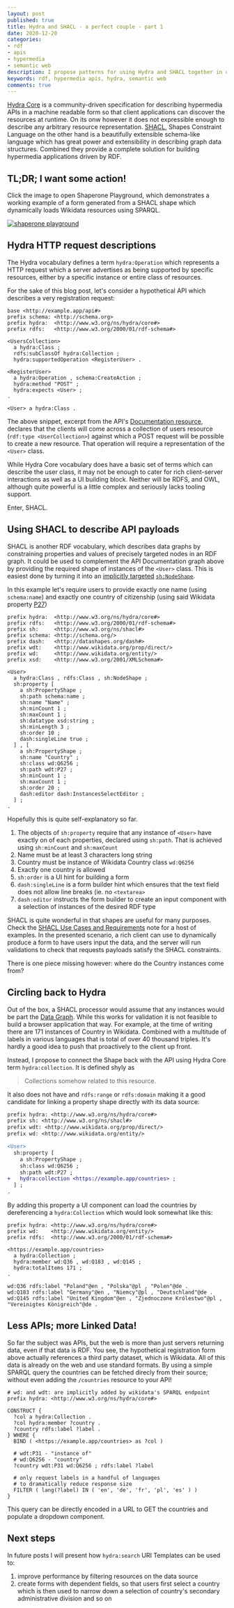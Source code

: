 ```yaml
---
layout: post
published: true
title: Hydra and SHACL - a perfect couple - part 1
date: 2020-12-20
categories:
- rdf
- apis
- hypermedia
- semantic web
description: I propose patterns for using Hydra and SHACL together in order to create dynamic user interfaces according to Linked Data principles
keywords: rdf, hypermedia apis, hydra, semantic web
comments: true
---
```


[Hydra Core][Hydra] is a community-driven specification for describing hypermedia APIs in a machine readable form so that client applications can discover the resources at runtime. On its onw however it does not expressible enough to describe any arbitrary resource representation.
[SHACL][SHACL], Shapes Constraint Language on the other hand is a beautifully extensible schema-like language which has great power and extensibility in describing graph data structures.
Combined they provide a complete solution for building hypermedia applications driven by RDF.

[Hydra]: http://www.hydra-cg.com/spec/latest/core/
[SHACL]: https://www.w3.org/TR/shacl/

<!--more-->

## TL;DR; I want some action!

Click the image to open Shaperone Playground, which demonstrates a working example of a form generated from a SHACL shape which dynamically loads Wikidata resources using SPARQL.

[![shaperone playground](/images/shaperone/hydra-collection.png)][playground]

[playground]: https://deploy-preview-62--frosty-meitner-77b50e.netlify.app/?resource=%7B%0A++%22%40context%22%3A+%7B%0A++++%22rdf%22%3A+%22http%3A%2F%2Fwww.w3.org%2F1999%2F02%2F22-rdf-syntax-ns%23%22%2C%0A++++%22rdfs%22%3A+%22http%3A%2F%2Fwww.w3.org%2F2000%2F01%2Frdf-schema%23%22%2C%0A++++%22xsd%22%3A+%22http%3A%2F%2Fwww.w3.org%2F2001%2FXMLSchema%23%22%2C%0A++++%22schema%22%3A+%22http%3A%2F%2Fschema.org%2F%22%2C%0A++++%22foaf%22%3A+%22http%3A%2F%2Fxmlns.com%2Ffoaf%2F0.1%2F%22%2C%0A++++%22vcard%22%3A+%22http%3A%2F%2Fwww.w3.org%2F2006%2Fvcard%2Fns%23%22%2C%0A++++%22dcat%22%3A+%22http%3A%2F%2Fwww.w3.org%2Fns%2Fdcat%23%22%0A++%7D%2C%0A++%22%40id%22%3A+%22http%3A%2F%2Fexample.com%2Fjohn-doe%22%2C%0A++%22%40type%22%3A+%22schema%3APerson%22%2C%0A++%22schema%3Aname%22%3A+%22John+Doe%22%0A%7D&selectedResource=http%3A%2F%2Fexample.com%2Fjohn-doe&shapes=%40prefix+sh%3A+%3Chttp%3A%2F%2Fwww.w3.org%2Fns%2Fshacl%23%3E+.%0A%40prefix+schema%3A+%3Chttp%3A%2F%2Fschema.org%2F%3E+.%0A%40prefix+rdfs%3A+%3Chttp%3A%2F%2Fwww.w3.org%2F2000%2F01%2Frdf-schema%23%3E+.%0A%40prefix+xsd%3A+%3Chttp%3A%2F%2Fwww.w3.org%2F2001%2FXMLSchema%23%3E+.%0A%40prefix+dash%3A+%3Chttp%3A%2F%2Fdatashapes.org%2Fdash%23%3E+.%0A%40prefix+hydra%3A+%3Chttp%3A%2F%2Fwww.w3.org%2Fns%2Fhydra%2Fcore%23%3E+.%0A%40prefix+wdt%3A+%3Chttp%3A%2F%2Fwww.wikidata.org%2Fprop%2Fdirect%2F%3E+.%0A%40prefix+wd%3A+%3Chttp%3A%2F%2Fwww.wikidata.org%2Fentity%2F%3E+.%0A%0A%40prefix+ex%3A+%3Chttp%3A%2F%2Fexample.com%2F%3E+.%0A%0Aschema%3APerson%0A++a+rdfs%3AClass%2C+sh%3ANodeShape+%3B%0A++rdfs%3Alabel+%22Register%22+%3B%0A++sh%3Aproperty+ex%3ANameProperty+%2C+ex%3ACountryProperty+%3B%0A.%0A%0Aex%3ANameProperty%0A++sh%3Apath+schema%3Aname+%3B%0A++sh%3Aname+%22Name%22+%3B%0A++sh%3Adatatype+xsd%3Astring+%3B%0A++dash%3AsingleLine+true+%3B%0A++sh%3AmaxCount+1+%3B%0A++sh%3AminCount+1+%3B%0A++sh%3Aorder+10+%3B%0A.%0A%0Aex%3ACountryProperty%0A++a+sh%3APropertyShape+%3B%0A++sh%3Aname+%22Country%22+%3B%0A++sh%3Aclass+wd%3AQ6256+%3B%0A++dash%3Aeditor+dash%3AInstancesSelectEditor+%3B%0A++sh%3Apath+wdt%3AP27+%3B%0A++sh%3AminCount+1+%3B%0A++sh%3AmaxCount+1+%3B%0A++hydra%3Acollection+%3Chttps%3A%2F%2Fquery.wikidata.org%2Fsparql%3Fquery%3Dprefix%2520hydra%253A%2520%253Chttp%253A%252F%252Fwww.w3.org%252Fns%252Fhydra%252Fcore%2523%253E%250A%250ACONSTRUCT%2520%257B%250A%2520%2520%253Fcol%2520a%2520hydra%253ACollection%2520.%250A%2520%2520%253Fcol%2520hydra%253Amember%2520%253Fcountry%2520.%250A%2520%2520%253Fcountry%2520rdfs%253Alabel%2520%253Flabel%2520.%250A%257D%2520WHERE%2520%257B%250A%2520%2520BIND%2520%2528%2520%253Curn%253Acontry%253Acollection%253E%2520as%2520%253Fcol%2520%2529%250A%250A%2520%2520%253Fcountry%2520wdt%253AP31%2520wd%253AQ6256%2520%253B%2520rdfs%253Alabel%2520%253Flabel%2520.%250A%250A%2520%2520filter%2520%2528%2520lang%2528%253Flabel%2529%2520IN%2520%2528%2520%2527en%2527%252C%2520%2527de%2527%252C%2520%2527fr%2527%252C%2520%2527pl%2527%252C%2520%2527es%2527%2520%2529%2520%2529%250A%257D%3E+%3B%0A++sh%3Aorder+20+%3B%0A.%0A&disableEditorChoice=true&components=vaadin

## Hydra HTTP request descriptions

The Hydra vocabulary defines a term `hydra:Operation` which represents a HTTP request which a server advertises as being supported by specific resources, either by a specific instance or entire class of resources.

For the sake of this blog post, let's consider a hypothetical API which describes a very registration request:

```turtle
base <http://example.app/api#>
prefix schema: <http://schema.org>
prefix hydra:  <http://www.w3.org/ns/hydra/core#>
prefix rdfs:   <http://www.w3.org/2000/01/rdf-schema#>

<UsersCollection> 
  a hydra:Class ;
  rdfs:subClassOf hydra:Collection ; 
  hydra:supportedOperation <RegisterUser> .

<RegisterUser> 
  a hydra:Operation , schema:CreateAction ;
  hydra:method "POST" ; 
  hydra:expects <User> ;
.

<User> a hydra:Class .
```

The above snippet, excerpt from the API's [Documentation resource][apidoc], declares that the clients will come across a collection of users resource (`rdf:type <UserCollection>`) against which a POST request will be possible to create a new resource. That operation will require a representation of the `<User>` class.

While Hydra Core vocabulary does have a basic set of terms which can describe the user class, it may not be enough to cater for rich client-server interactions as well as a UI building block. Neither will be RDFS, and OWL, although quite powerful is a little complex and seriously lacks tooling support.

Enter, SHACL.

[apidoc]: http://www.hydra-cg.com/spec/latest/core/#documenting-a-web-api

## Using SHACL to describe API payloads

SHACL is another RDF vocabulary, which describes data graphs by constraining properties and values of precisely targeted nodes in an RDF graph. It could be used to complement the API Documentation graph above by providing the required shape of instances of the `<User>` class. This is easiest done by turning it into an [implicitly targeted][implicit] [`sh:NodeShape`][nodeshape].

[implicit]: https://www.w3.org/TR/shacl/#implicit-targetClass
[nodeshape]: https://www.w3.org/TR/shacl/#node-shapes

In this example let's require users to provide exactly one name (using `schema:name`) and exactly one country of citizenship (using said Wikidata property [P27](https://www.wikidata.org/wiki/Property:P27))

```turtle
prefix hydra:  <http://www.w3.org/ns/hydra/core#>
prefix rdfs:   <http://www.w3.org/2000/01/rdf-schema#>
prefix sh:     <http://www.w3.org/ns/shacl#>
prefix schema: <http://schema.org/>
prefix dash:   <http://datashapes.org/dash#>
prefix wdt:    <http://www.wikidata.org/prop/direct/> 
prefix wd:     <http://www.wikidata.org/entity/>
prefix xsd:    <http://www.w3.org/2001/XMLSchema#>

<User> 
  a hydra:Class , rdfs:Class , sh:NodeShape ;
  sh:property [
    a sh:PropertyShape ;
    sh:path schema:name ;
    sh:name "Name" ;
    sh:minCount 1 ;
    sh:maxCount 1 ;
    sh:datatype xsd:string ;
    sh:minLength 3 ;
    sh:order 10 ;
    dash:singleLine true ;
  ] , [
    a sh:PropertyShape ;
    sh:name "Country" ;
    sh:class wd:Q6256 ;
    sh:path wdt:P27 ;
    sh:minCount 1 ;
    sh:maxCount 1 ;
    sh:order 20 ;
    dash:editor dash:InstancesSelectEditor ;
  ] ;
.
```

Hopefully this is quite self-explanatory so far.

1. The objects of `sh:property` require that any instance of `<User>` have exactly on of each properties, declared using `sh:path`. That is achieved using `sh:minCount` and `sh:maxCount`
2. Name must be at least 3 characters long string
3. Country must be instance of Wikidata Country class `wd:Q6256`
4. Exactly one country is allowed
5. `sh:order` is a UI hint for building a form
6. `dash:singleLine` is a form builder hint which ensures that the text field does not allow line breaks (ie. no `<textarea>`
7. `dash:editor` instructs the form builder to create an input component with a selection of instances of the desired RDF type

SHACL is quite wonderful in that shapes are useful for many purposes. Check the [SHACL Use Cases and Requirements](https://www.w3.org/TR/shacl-ucr/) note for a host of examples. In the presented scenario, a rich client can use to dynamically produce a form to have users input the data, and the server will run validations to check that requests payloads satisfy the SHACL constraints.

There is one piece missing however: where do the Country instances come from?

## Circling back to Hydra

Out of the box, a SHACL processor would assume that any instances would be part the [Data Graph](https://www.w3.org/TR/shacl/#data-graph). While this works for validation it is not feasible to build a browser application that way. For example, at the time of writing there are 171 instances of Country in Wikidata. Combined with a multitude of labels in various languages that is total of over 40 thousand triples. It's hardly a good idea to push that proactively to the client up front.

Instead, I propose to connect the Shape back with the API using Hydra Core term `hydra:collection`. It is defined shyly as

> Collections somehow related to this resource.

It also does not have and `rdfs:range` or `rdfs:domain` making it a good candidate for linking a property shape directly with its data source:

```diff
prefix hydra: <http://www.w3.org/ns/hydra/core#>
prefix sh: <http://www.w3.org/ns/shacl#>
prefix wdt: <http://www.wikidata.org/prop/direct/> 
prefix wd: <http://www.wikidata.org/entity/>

<User> 
  sh:property [
    a sh:PropertyShape ;
    sh:class wd:Q6256 ;
    sh:path wdt:P27 ;
+   hydra:collection <https://example.app/countries> ;
  ] ;
.
```

By adding this property a UI component can load the countries by dereferencing a `hydra:Collection` which would look somewhat like this:

```turtle
prefix hydra: <http://www.w3.org/ns/hydra/core#>
prefix wd:    <http://www.wikidata.org/entity/>
prefix rdfs:  <http://www.w3.org/2000/01/rdf-schema#>

<https://example.app/countries>
  a hydra:Collection ;
  hydra:member wd:Q36 , wd:Q183 , wd:Q145 ;
  hydra:totalItems 171 ;
.

wd:Q36 rdfs:label "Poland"@en , "Polska"@pl , "Polen"@de .
wd:Q183 rdfs:label "Germany"@en , "Niemcy"@pl , "Deutschland"@de .
wd:Q145 rdfs:label "United Kingdom"@en , "Zjednoczone Królestwo"@pl , "Vereinigtes Königreich"@de .
```

## Less APIs; more Linked Data!

So far the subject was APIs, but the web is more than just servers returning data, even if that data is RDF. You see, the hypothetical registration form above actually references a third party dataset, which is Wikidata. All of this data is already on the web and use standard formats. By using a simple SPARQL query the countries can be fetched direcly from their source; without even adding the `/countries` resource to your API!

```sparql
# wd: and wdt: are implicitly added by wikidata's SPARQL endpoint 
prefix hydra: <http://www.w3.org/ns/hydra/core#>

CONSTRUCT {
  ?col a hydra:Collection .
  ?col hydra:member ?country .
  ?country rdfs:label ?label .
} WHERE {
  BIND ( <https://example.app/countries> as ?col )
  
  # wdt:P31 - "instance of"
  # wd:Q6256 - "country"
  ?country wdt:P31 wd:Q6256 ; rdfs:label ?label
  
  # only request labels in a handful of languages
  # to dramatically reduce response size
  FILTER ( lang(?label) IN ( 'en', 'de', 'fr', 'pl', 'es' ) )
}
```

This query can be directly encoded in a URL to GET the countries and populate a dropdown component.

## Next steps

In future posts I will present how `hydra:search` URI Templates can be used to:

1. improve performance by filtering resources on the data source
1. create forms with dependent fields, so that users first select a country which is then used to narrow down a selection of country's secondary administrative division and so on
